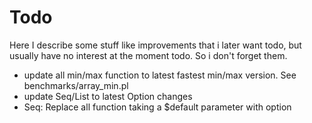 # Todo

Here I describe some stuff like improvements that i later want todo, but usually have
no interest at the moment todo. So i don't forget them.

* update all min/max function to latest fastest min/max version. See benchmarks/array_min.pl
* update Seq/List to latest Option changes
* Seq: Replace all function taking a $default parameter with option
